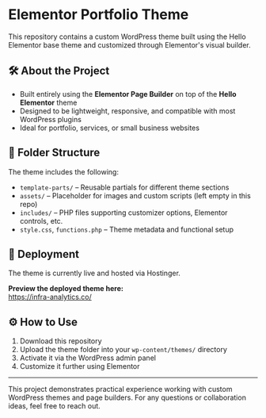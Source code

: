# Elementor Portfolio Theme

This repository contains a custom WordPress theme built using the Hello Elementor base theme and customized through Elementor's visual builder.

## 🛠 About the Project

- Built entirely using the **Elementor Page Builder** on top of the **Hello Elementor** theme
- Designed to be lightweight, responsive, and compatible with most WordPress plugins
- Ideal for portfolio, services, or small business websites

## 📁 Folder Structure

The theme includes the following:

- `template-parts/` – Reusable partials for different theme sections
- `assets/` – Placeholder for images and custom scripts (left empty in this repo)
- `includes/` – PHP files supporting customizer options, Elementor controls, etc.
- `style.css`, `functions.php` – Theme metadata and functional setup

## 🚀 Deployment

The theme is currently live and hosted via Hostinger.

**Preview the deployed theme here:**  
https://infra-analytics.co/

## ⚙️ How to Use

1. Download this repository
2. Upload the theme folder into your `wp-content/themes/` directory
3. Activate it via the WordPress admin panel
4. Customize it further using Elementor

---

This project demonstrates practical experience working with custom WordPress themes and page builders. For any questions or collaboration ideas, feel free to reach out.
